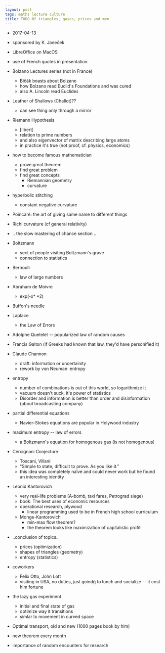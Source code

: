 ```yaml
---
layout: post
tags: maths lecture culture
title: TODO Of triangles, gases, prices and men
---
```


- 2017-04-13
- sponsored by K. Janeček
- LibreOffice on MacOS
- use of French quotes in presentation
- Bolzano Lectures series (not in France)
  - Bičák boasts about Bolzano
  - how Bolzano read Euclid's Foundations and was cured
  - also A. Lincoln read Euclides

- Leather of Shallows (Challot)??
  - can see thing only through a mirror
- Riemann Hypothesis
  - [ilbert]
  - relation to prime numbers
  - and also eigenvector of matrix describing large atoms
  - in practice it's true (not proof, cf. physics, economics)
- how to become famous mathematician
  - prove great theorem
  - find great problem
  - find great concepts
    - Riemannian geometry
    - curvature
- hyperbolic stitching
  - constant negative curvature
- Poincaré: the art of giving same name to different things
- Richi curvature (cf general relativity)
- .. the slow mastering of chance section ..
- Boltzmann
  - sect of people visiting Boltzmann's grave
  - connection to statistics
- Bernoulli
  - law of large numbers
- Abraham de Moivre
  - exp(-x* *2)
- Buffon's needle
- Laplace
  - the Law of Errors
- Adolphe Quetelet -- popularized law of random causes
- Francis Galton (if Greeks had known that law, they'd have personified it)
- Claude Channon
  - draft: information or uncertainity
  - rework by von Neuman: entropy
- entropy
  - number of combinations is out of this world, so logarithmize it
  - vacuum doesn't suck, it's power of statistics
  - Disorder and information is better than order and disinformation (about broadcasting company)
- partial differential equations
  - Navier-Stokes equations are popular in Holywood industry
- maximum entropy -- law of errors
  - a Boltzmann's equation for homogenous gas (is not homogenous)
- Cercignani Conjecture
  - Toscani, Villani
  - "Simple to state, difficult to prove. As you like it."
  - this idea was completely naïve and could never work but he found an
    interesting identity
- Leonid Kantorovich
  - very real-life problems (A-bomb, taxi fares, Petrograd siege)
  - book: The best uses of economic resources
  - operational research, plywood
    - linear programming used to be in French high school curriculum
  - Monge-Kantorovich
    - min-max flow theorem?
    - the theorem looks like maximization of capitalistic profit
- ..conclusion of topics..
  - prices (optimization)
  - shapes of triangles (geometry)
  - entropy (statistics)
- coworkers
  - Felix Otto, John Lott
  - visiting in USA, no duties, just goindǵ to lunch and socialize -- it cost him fortune
- the lazy gas experiment
  - initial and final state of gas
  - optimize way it transitions
  - simlar to movement in curved space
- Optimal transport, old and new (1000 pages book by him)
- new theorem every month
- importance of random encounters for research
